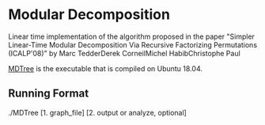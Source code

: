 # Modular Decomposition

Linear time implementation of the algorithm proposed in the paper "Simpler Linear-Time Modular Decomposition Via Recursive Factorizing Permutations (ICALP'08)" by Marc TedderDerek CorneilMichel HabibChristophe Paul

[MDTree](MDTree) is the executable that is compiled on Ubuntu 18.04.

## Running Format 
./MDTree [1. graph_file] [2. output or analyze, optional]
